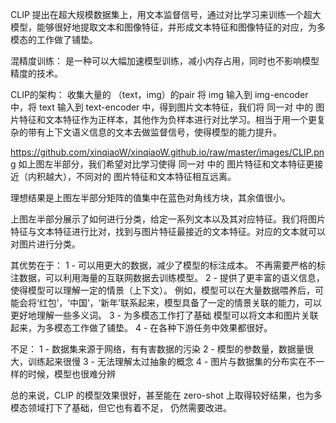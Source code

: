 CLIP 提出在超大规模数据集上，用文本监督信号，通过对比学习来训练一个超大模型，能够很好地提取文本和图像特征，并形成文本特征和图像特征的对应，为多模态的工作做了铺垫。

混精度训练：
	是一种可以大幅加速模型训练，减小内存占用，同时也不影响模型精度的技术。

CLIP的架构：
收集大量的 （text，img）的pair 将 img 输入到 img-encoder 中，将 text 输入到 text-encoder 中，得到图片文本特征，我们将 同一对 中的 图片特征和文本特征作为正样本，其他作为负样本进行对比学习。相当于用一个更复杂的带有上下文语义信息的文本去做监督信号，使得模型的能力提升。

 https://github.com/xinqiaoW/xinqiaoW.github.io/raw/master/images/CLIP.png
如上图左半部分，我们希望对比学习使得 同一对 中的 图片特征和文本特征更接近（内积越大），不同对的 图片特征和文本特征相互远离。

理想结果是上图左半部分矩阵的值集中在蓝色对角线方块，其余值很小。

上图左半部分展示了如何进行分类，给定一系列文本以及其对应特征。我们将图片特征与文本特征进行比对，找到与图片特征最接近的文本特征。对应的文本就可以对图片进行分类。

其优势在于：
	1 - 可以用更大的数据，减少了模型的标注成本。
	 不再需要严格的标注数据，可以利用海量的互联网数据去训练模型。
	2 - 提供了更丰富的语义信息，使得模型可以理解一定的情景（上下文）。
	例如，模型可以在大量数据喂养后，可能会将‘红包’，‘中国’，‘新年’联系起来，模型具备了一定的情景关联的能力，可以更好地理解一些多义词。
	3 - 为多模态工作打了基础
	模型可以将文本和图片关联起来，为多模态工作做了铺垫。
	4 - 在各种下游任务中效果都很好。

不足：
	1 - 数据集来源于网络，有有害数据的污染
	2 - 模型的参数量，数据量很大，训练起来很慢
	3 - 无法理解太过抽象的概念
	4 - 图片与数据集的分布实在不一样的时候，模型也很难分辨

总的来说，CLIP 的模型效果很好，甚至能在 zero-shot 上取得较好结果，也为多模态领域打下了基础，但它也有着不足， 仍然需要改进。
